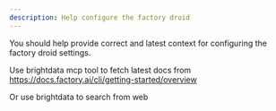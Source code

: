 ```yaml
---
description: Help configure the factory droid
---
```


You should help provide correct and latest context for configuring the factory droid settings.

Use brightdata mcp tool to fetch latest docs from https://docs.factory.ai/cli/getting-started/overview

Or use brightdata to search from web
